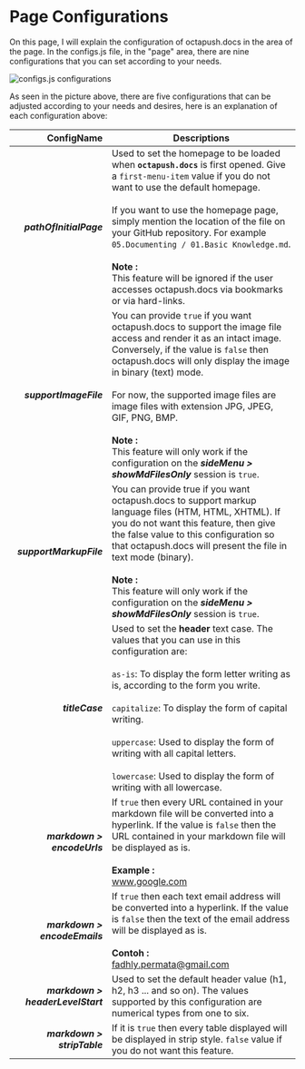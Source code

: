 # Page Configurations

On this page, I will explain the configuration of octapush.docs in the area of the page. In the configs.js file, in the "page" area, there are nine configurations that you can set according to your needs.

![configs.js configurations](https://cdn.rawgit.com/octapush/documentations/09344e6b/octapush.docs/00.ASSETS/images/configs-js-behave-page.png)

 As seen in the picture above, there are five configurations that can be adjusted according to your needs and desires, here is an explanation of each configuration above:

ConfigName                        | Descriptions
--------------------------------: | ------------
_**pathOfInitialPage**_           | Used to set the homepage to be loaded when **`octapush.docs`** is first opened. Give a `first-menu-item` value if you do not want to use the default homepage.<br /><br />If you want to use the homepage page, simply mention the location of the file on your GitHub repository. For example `05.Documenting / 01.Basic Knowledge.md`.<br /><br />**Note :**<br />This feature will be ignored if the user accesses octapush.docs via bookmarks or via hard-links.
_**supportImageFile**_            | You can provide `true` if you want octapush.docs to support the image file access and render it as an intact image. Conversely, if the value is `false` then octapush.docs will only display the image in binary (text) mode.<br /><br />For now, the supported image files are image files with extension JPG, JPEG, GIF, PNG, BMP.<br /><br />**Note :**<br />This feature will only work if the configuration on the _**sideMenu > showMdFilesOnly**_ session is `true`.
_**supportMarkupFile**_           | You can provide true if you want octapush.docs to support markup language files (HTM, HTML, XHTML). If you do not want this feature, then give the false value to this configuration so that octapush.docs will present the file in text mode (binary).<br /><br />**Note :**<br />This feature will only work if the configuration on the _**sideMenu > showMdFilesOnly**_ session is `true`.
_**titleCase**_                   | Used to set the **header** text case. The values that you can use in this configuration are:<br /><br />`as-is`: To display the form letter writing as is, according to the form you write.<br /><br />`capitalize`: To display the form of capital writing.<br /><br />`uppercase`: Used to display the form of writing with all capital letters.<br /><br />`lowercase`: Used to display the form of writing with all lowercase.
_**markdown > encodeUrls**_       | If `true` then every URL contained in your markdown file will be converted into a hyperlink. If the value is `false` then the URL contained in your markdown file will be displayed as is.<br /><br />**Example :**<br />www.google.com
_**markdown > encodeEmails**_     | If `true` then each text email address will be converted into a hyperlink. If the value is `false` then the text of the email address will be displayed as is.<br /><br />**Contoh :**<br />fadhly.permata@gmail.com
_**markdown > headerLevelStart**_ | Used to set the default header value (h1, h2, h3 ... and so on). The values supported by this configuration are numerical types from one to six.
_**markdown > stripTable**_       | If it is `true` then every table displayed will be displayed in strip style. `false` value if you do not want this feature.